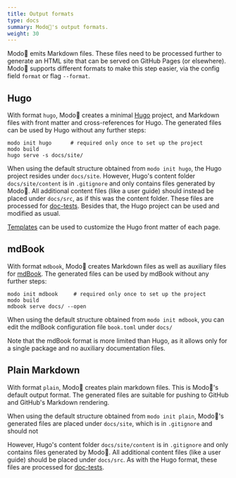 ```yaml
---
title: Output formats
type: docs
summary: Modo🧯's output formats.
weight: 30
---
```


Modo🧯 emits Markdown files.
These files need to be processed further to generate an HTML site that can be served on GitHub Pages (or elsewhere).
Modo🧯 supports different formats to make this step easier, via the config field `format` or flag `--format`.

## Hugo

With format `hugo`, Modo🧯 creates a minimal [Hugo](https://gohugo.io/) project,
and Markdown files with front matter and cross-references for Hugo.
The generated files can be used by Hugo without any further steps:

```shell {class="no-wrap"}
modo init hugo      # required only once to set up the project
modo build
hugo serve -s docs/site/
```

When using the default structure obtained from `modo init hugo`,
the Hugo project resides under `docs/site`.
However, Hugo's content folder `docs/site/content` is in `.gitignore`
and only contains files generated by Modo🧯.
All additional content files (like a user guide) should instead be placed under `docs/src`, as if this was the content folder.
These files are processed for [doc-tests](../features/doctests).
Besides that, the Hugo project can be used and modified as usual.

[Templates](../features/templates) can be used to customize the Hugo front matter of each page.

## mdBook

With format `mdbook`, Modo🧯 creates Markdown files
as well as auxiliary files for [mdBook](https://github.com/rust-lang/mdBook).
The generated files can be used by mdBook without any further steps:

```shell {class="no-wrap"}
modo init mdbook     # required only once to set up the project
modo build
mdbook serve docs/ --open
```

When using the default structure obtained from `modo init mdbook`,
you can edit the mdBook configuration file `book.toml` under `docs/`

Note that the mdBook format is more limited than Hugo,
as it allows only for a single package and no auxiliary documentation files.

## Plain Markdown

With format `plain`, Modo🧯 creates plain markdown files.
This is Modo🧯's default output format.
The generated files are suitable for pushing to GitHub and GitHub's Markdown rendering.

When using the default structure obtained from `modo init plain`,
Modo🧯's generated files are placed under `docs/site`,
which is in `.gitignore` and should not 

However, Hugo's content folder `docs/site/content` is in `.gitignore`
and only contains files generated by Modo🧯.
All additional content files (like a user guide) should be placed under `docs/src`.
As with the Hugo format, these files are processed for [doc-tests](../features/doctests).
